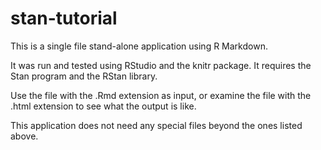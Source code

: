 # stan-tutorial

This is a single file stand-alone application using R Markdown.

It was run and tested using RStudio and the knitr package. It requires the Stan program and the RStan library.

Use the file with the .Rmd extension as input, or examine the
file with the .html extension to see what the output is like.

This application does not need any special files beyond the
ones listed above.
